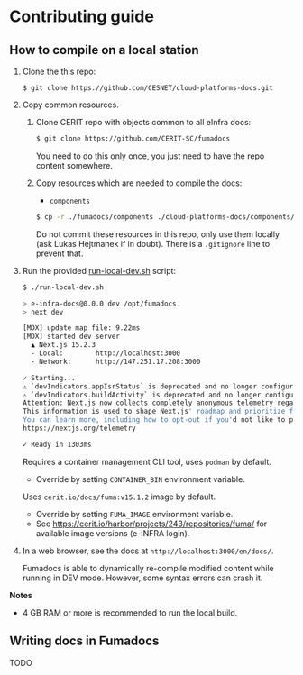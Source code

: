 # Contributing guide

## How to compile on a local station

1. Clone the this repo:

    ```
    $ git clone https://github.com/CESNET/cloud-platforms-docs.git
    ```

2. Copy common resources.
    1. Clone CERIT repo with objects common to all eInfra docs:

        ```bash
        $ git clone https://github.com/CERIT-SC/fumadocs
        ```

        You need to do this only once, you just need to have the repo content somewhere.

    2. Copy resources which are needed to compile the docs:
        - `components`

        ```bash
        $ cp -r ./fumadocs/components ./cloud-platforms-docs/components/
        ```

        Do not commit these resources in this repo, only use them locally (ask Lukas Hejtmanek if in doubt). There is a `.gitignore` line to prevent that.

3. Run the provided [run-local-dev.sh](./run-local-dev.sh) script:

    ```bash
    $ ./run-local-dev.sh

    > e-infra-docs@0.0.0 dev /opt/fumadocs
    > next dev

    [MDX] update map file: 9.22ms
    [MDX] started dev server
      ▲ Next.js 15.2.3
      - Local:        http://localhost:3000
      - Network:      http://147.251.17.208:3000

    ✓ Starting...
    ⚠ `devIndicators.appIsrStatus` is deprecated and no longer configurable. Please remove it from next.config.mjs.
    ⚠ `devIndicators.buildActivity` is deprecated and no longer configurable. Please remove it from next.config.mjs.
    Attention: Next.js now collects completely anonymous telemetry regarding usage.
    This information is used to shape Next.js' roadmap and prioritize features.
    You can learn more, including how to opt-out if you'd not like to participate in this anonymous program, by visiting the following URL:
    https://nextjs.org/telemetry

    ✓ Ready in 1303ms
    ```

    Requires a container management CLI tool, uses `podman` by default.
    - Override by setting `CONTAINER_BIN` environment variable.

    Uses `cerit.io/docs/fuma:v15.1.2` image by default.
    - Override by setting `FUMA_IMAGE` environment variable.
    - See https://cerit.io/harbor/projects/243/repositories/fuma/ for available image versions (e-INFRA login).

4. In a web browser, see the docs at `http://localhost:3000/en/docs/`.

    Fumadocs is able to dynamically re-compile modified content while running in DEV mode. However, some syntax errors can crash it.

**Notes**

- 4 GB RAM or more is recommended to run the local build.


## Writing docs in Fumadocs

TODO

